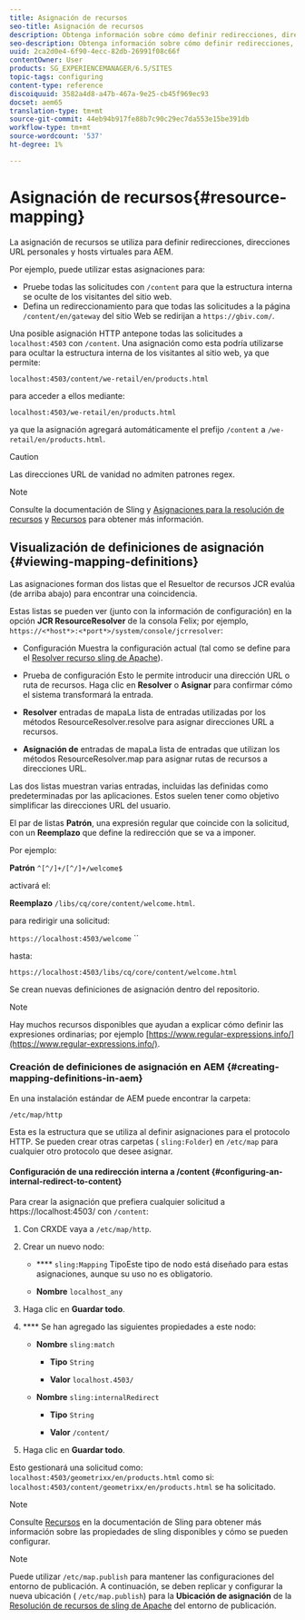 ```yaml
---
title: Asignación de recursos
seo-title: Asignación de recursos
description: Obtenga información sobre cómo definir redirecciones, direcciones URL personales y hosts virtuales para AEM mediante la asignación de recursos.
seo-description: Obtenga información sobre cómo definir redirecciones, direcciones URL personales y hosts virtuales para AEM mediante la asignación de recursos.
uuid: 2ca2d0e4-6f90-4ecc-82db-26991f08c66f
contentOwner: User
products: SG_EXPERIENCEMANAGER/6.5/SITES
topic-tags: configuring
content-type: reference
discoiquuid: 3582a4d8-a47b-467a-9e25-cb45f969ec93
docset: aem65
translation-type: tm+mt
source-git-commit: 44eb94b917fe88b7c90c29ec7da553e15be391db
workflow-type: tm+mt
source-wordcount: '537'
ht-degree: 1%

---
```



# Asignación de recursos{#resource-mapping}

La asignación de recursos se utiliza para definir redirecciones, direcciones URL personales y hosts virtuales para AEM.

Por ejemplo, puede utilizar estas asignaciones para:

* Pruebe todas las solicitudes con `/content` para que la estructura interna se oculte de los visitantes del sitio web.
* Defina un redireccionamiento para que todas las solicitudes a la página `/content/en/gateway` del sitio Web se redirijan a `https://gbiv.com/`.

Una posible asignación HTTP antepone todas las solicitudes a `localhost:4503` con `/content`. Una asignación como esta podría utilizarse para ocultar la estructura interna de los visitantes al sitio web, ya que permite:

`localhost:4503/content/we-retail/en/products.html`

para acceder a ellos mediante:

`localhost:4503/we-retail/en/products.html`

ya que la asignación agregará automáticamente el prefijo `/content` a `/we-retail/en/products.html`.

>[!CAUTION]
>
>Las direcciones URL de vanidad no admiten patrones regex.

>[!NOTE]
>
>Consulte la documentación de Sling y [Asignaciones para la resolución de recursos](https://sling.apache.org/site/resources.html) y [Recursos](https://sling.apache.org/site/mappings-for-resource-resolution.html) para obtener más información.

## Visualización de definiciones de asignación {#viewing-mapping-definitions}

Las asignaciones forman dos listas que el Resueltor de recursos JCR evalúa (de arriba abajo) para encontrar una coincidencia.

Estas listas se pueden ver (junto con la información de configuración) en la opción **JCR ResourceResolver** de la consola Felix; por ejemplo, `https://<*host*>:<*port*>/system/console/jcrresolver`:

* Configuración
Muestra la configuración actual (tal como se define para el [Resolver recurso sling de Apache](/help/sites-deploying/osgi-configuration-settings.md#apacheslingresourceresolver)).

* Prueba de configuración
Esto le permite introducir una dirección URL o ruta de recursos. Haga clic en **Resolver** o **Asignar** para confirmar cómo el sistema transformará la entrada.

* **Resolver**
entradas de mapaLa lista de entradas utilizadas por los métodos ResourceResolver.resolve para asignar direcciones URL a recursos.

* **Asignación de**
entradas de mapaLa lista de entradas que utilizan los métodos ResourceResolver.map para asignar rutas de recursos a direcciones URL.

Las dos listas muestran varias entradas, incluidas las definidas como predeterminadas por las aplicaciones. Estos suelen tener como objetivo simplificar las direcciones URL del usuario.

El par de listas **Patrón**, una expresión regular que coincide con la solicitud, con un **Reemplazo** que define la redirección que se va a imponer.

Por ejemplo:

**Patrón** `^[^/]+/[^/]+/welcome$`

activará el:

**Reemplazo** `/libs/cq/core/content/welcome.html`.

para redirigir una solicitud:

`https://localhost:4503/welcome` ``

hasta:

`https://localhost:4503/libs/cq/core/content/welcome.html`

Se crean nuevas definiciones de asignación dentro del repositorio.

>[!NOTE]
>
>Hay muchos recursos disponibles que ayudan a explicar cómo definir las expresiones ordinarias; por ejemplo [https://www.regular-expressions.info/](https://www.regular-expressions.info/).

### Creación de definiciones de asignación en AEM {#creating-mapping-definitions-in-aem}

En una instalación estándar de AEM puede encontrar la carpeta:

`/etc/map/http`

Esta es la estructura que se utiliza al definir asignaciones para el protocolo HTTP. Se pueden crear otras carpetas ( `sling:Folder`) en `/etc/map` para cualquier otro protocolo que desee asignar.

#### Configuración de una redirección interna a /content {#configuring-an-internal-redirect-to-content}

Para crear la asignación que prefiera cualquier solicitud a https://localhost:4503/ con `/content`:

1. Con CRXDE vaya a `/etc/map/http`.

1. Crear un nuevo nodo:

   * **** `sling:Mapping`
TipoEste tipo de nodo está diseñado para estas asignaciones, aunque su uso no es obligatorio.

   * **Nombre** `localhost_any`

1. Haga clic en **Guardar todo**.
1. **** Se han agregado las siguientes propiedades a este nodo:

   * **Nombre** `sling:match`

      * **Tipo** `String`

      * **Valor** `localhost.4503/`
   * **Nombre** `sling:internalRedirect`

      * **Tipo** `String`

      * **Valor** `/content/`


1. Haga clic en **Guardar todo**.

Esto gestionará una solicitud como:
`localhost:4503/geometrixx/en/products.html`
como si:
`localhost:4503/content/geometrixx/en/products.html`
se ha solicitado.

>[!NOTE]
>
>Consulte [Recursos](https://sling.apache.org/site/mappings-for-resource-resolution.html) en la documentación de Sling para obtener más información sobre las propiedades de sling disponibles y cómo se pueden configurar.

>[!NOTE]
>
>Puede utilizar `/etc/map.publish` para mantener las configuraciones del entorno de publicación. A continuación, se deben replicar y configurar la nueva ubicación ( `/etc/map.publish`) para la **Ubicación de asignación** de la [Resolución de recursos de sling de Apache](/help/sites-deploying/osgi-configuration-settings.md#apacheslingresourceresolver) del entorno de publicación.

